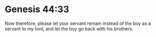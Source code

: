 # Genesis 44:33

Now therefore, please let your servant remain instead of the boy as a servant to my lord, and let the boy go back with his brothers.
